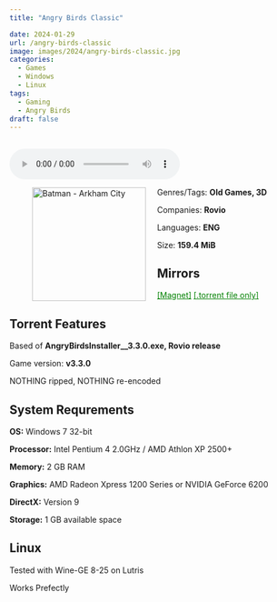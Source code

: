 ```yaml
---
title: "Angry Birds Classic"

date: 2024-01-29
url: /angry-birds-classic
image: images/2024/angry-birds-classic.jpg
categories:
  - Games
  - Windows
  - Linux
tags:
  - Gaming
  - Angry Birds
draft: false
---
```

##
<style>
  body.dark-mode,
  body.dark-mode main * {
    background: url('/images/2024/angry-birds-classic.png') center center fixed no-repeat;
    background-size: 100% 100%;
    background-size: cover;
    color: #f5f5f5;
  }
</style>
<script>
    document.addEventListener('DOMContentLoaded', function () {
        var body = document.body;
        var switcher = document.querySelector('.js-toggle');
                body.classList.add('dark-mode');
                // Save user preference in storage
                localStorage.setItem('darkMode', 'true');
            
        });
</script>

<audio controls autoplay>
  <source src="/audio/angry-birds-classic.mp3" type="audio/mp3">
  Your browser does not support the audio tag.
</audio>


<figure style="float: left; margin-right: 20px;">
  <img src="/images/2024/angry-birds-classic.jpg" alt="Batman - Arkham City" style="width: 200px;">
</figure>

Genres/Tags: **Old Games, 3D**

Companies: **Rovio**

Languages: **ENG**

Size: **159.4 MiB**

## Mirrors
<a href="magnet:?xt=urn:btih:4TSSCX4TJRYBLW4MAJGANBR6GPI25WLD&dn=Angry%20Birds%20Classic" style="color: green;">[Magnet]</a>
<a href="https://www.dropbox.com/scl/fi/24x4l1mxcbm2rta3xprm7/Angry-Birds-Classic.torrent?rlkey=h7mylt5up8wvwiripxdypjfx3&dl=1" style="color: green;">[.torrent file only]</a>

## Torrent Features
Based of **AngryBirdsInstaller__3.3.0.exe, Rovio release**

Game version: **v3.3.0**

NOTHING ripped, NOTHING re-encoded

## System Requrements
**OS:** Windows 7 32-bit

**Processor:** Intel Pentium 4 2.0GHz / AMD Athlon XP 2500+

**Memory:** 2 GB RAM

**Graphics:** AMD Radeon Xpress 1200 Series or NVIDIA GeForce 6200

**DirectX:** Version 9

**Storage:** 1 GB available space


## Linux

Tested with Wine-GE 8-25 on Lutris

Works Prefectly